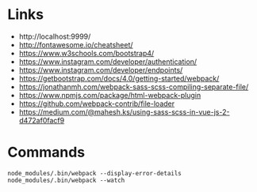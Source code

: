 
Links
=====

* http://localhost:9999/
* http://fontawesome.io/cheatsheet/
* https://www.w3schools.com/bootstrap4/
* https://www.instagram.com/developer/authentication/
* https://www.instagram.com/developer/endpoints/
* https://getbootstrap.com/docs/4.0/getting-started/webpack/
* https://jonathanmh.com/webpack-sass-scss-compiling-separate-file/
* https://www.npmjs.com/package/html-webpack-plugin
* https://github.com/webpack-contrib/file-loader
* https://medium.com/@mahesh.ks/using-sass-scss-in-vue-js-2-d472af0facf9

Commands
========

``` 
node_modules/.bin/webpack --display-error-details 
node_modules/.bin/webpack --watch
```